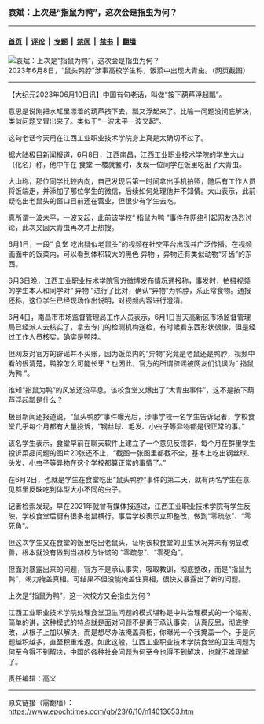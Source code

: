 ### 袁斌：上次是“指鼠为鸭”，这次会是指虫为何？

---

#### [首页](../../../..?n14013653) &nbsp;|&nbsp; [评论](../../../../../epoch-comment?n14013653) &nbsp;|&nbsp; [专题](../../../../../epoch-special?n14013653) &nbsp;|&nbsp; [禁闻](../../../../../epoch-news?n14013653) &nbsp;|&nbsp; [禁书](../../../../../books?n14013653) &nbsp;|&nbsp; [翻墙](https://github.com/gfw-breaker/nogfw/blob/master/README.md?n14013653)


<div><img alt="袁斌：上次是“指鼠为鸭”，这次会是指虫为何？" class="attachment-djy_600_400 size-djy_600_400 wp-post-image" src="https://i.epochtimes.com/assets/uploads/2023/06/id14013680-jiangxi.jpeg"/>
<div class="caption">
 2023年6月8日，“鼠头鸭脖”涉事高校学生称，饭菜中出现大青虫。（网页截图）
</div></div><hr/><div class="post_content" id="artbody" itemprop="articleBody">
 <!-- article content begin -->
 <p>
  【大纪元2023年06月10日讯】中国有句老话，叫做“按下葫芦浮起瓢”。
 </p>
 <p>
  意思是说刚把水缸里漂着的葫芦按下去，瓢又浮起来了。比喻一问题没彻底解决，类似问题又冒出来了。类似于“一波未平一波又起”。
 </p>
 <p>
  这句老话今天用在江西工业职业技术学院身上真是太确切不过了。
 </p>
 <p>
  据大陆极目新闻报道，6月8日，江西南昌，江西工业职业技术学院的学生大山（化名）称，他中午在
  <ok href="https://www.epochtimes.com/gb/tag/%E9%A3%9F%E5%A0%82.html">
   食堂
  </ok>
  一楼就餐时，发现一位同学在饭里吃出了大青虫。
 </p>
 <p>
  大山称，那位同学比较内向，自己发现后第一时间拿出手机拍照，随后有工作人员将饭端走，并添加了那位学生的微信，后续如何处理他并不知情。大山表示，此前疑吃出老鼠头的窗口目前还在营业，但很少有学生去吃。
 </p>
 <p>
  真所谓一波未平，一波又起，此前该学校“
  <ok href="https://www.epochtimes.com/gb/tag/%E6%8C%87%E9%BC%A0%E4%B8%BA%E9%B8%AD.html">
   指鼠为鸭
  </ok>
  ”事件在网络引起网友热烈讨论，此次又因大青虫再次冲上热搜。
 </p>
 <p>
  6月1日，一段“
  <ok href="https://www.epochtimes.com/gb/tag/%E9%A3%9F%E5%A0%82.html">
   食堂
  </ok>
  吃出疑似老鼠头”的视频在社交平台出现并广泛传播。在视频画面中的饭菜内，可以看到体积较大的黑色
  <ok href="https://www.epochtimes.com/gb/tag/%E5%BC%82%E7%89%A9.html">
   异物
  </ok>
  ，异物还有类似动物“牙齿”的东西。
 </p>
 <p>
  6月3日晚，江西工业职业技术学院官方微博发布情况通报称，事发时，拍摄视频的学生本人和同学对“
  <ok href="https://www.epochtimes.com/gb/tag/%E5%BC%82%E7%89%A9.html">
   异物
  </ok>
  ”进行了比对，确认“异物”为鸭脖，系正常食物。通报还称，这位学生已经现场作出说明，对视频内容进行澄清。
 </p>
 <p>
  6月4日，南昌市市场监督管理局工作人员表示，6月1日当天高新区市场监督管理局已经派人去核实了，拿去专门的检测机构送检，有时候看东西形状很像，但是经过工作人员核实，确实是鸭脖。
 </p>
 <p>
  但网友对官方的辟谣并不买账，因为饭菜内的“异物”究竟是老鼠还是鸭脖，视频中看的很清楚，鸭脖怎么可能长牙？也因此，官方的所谓辟谣被网友们讥讽为“
  <ok href="https://www.epochtimes.com/gb/tag/%E6%8C%87%E9%BC%A0%E4%B8%BA%E9%B8%AD.html">
   指鼠为鸭
  </ok>
  ”。
 </p>
 <p>
  谁知“指鼠为鸭”的风波还没平息，该校食堂又爆出了“大青虫事件”，这不是按下葫芦浮起瓢是什么？
 </p>
 <p>
  极目新闻还报道说，“鼠头鸭脖”事件曝光后，涉事学校一名学生告诉记者，学校食堂几乎每个月都有大量投诉，“钢丝球、毛发、小虫子等异物都是很正常的事。”
 </p>
 <p>
  该名学生表示，食堂早前在聊天软件上建立了一个意见反馈群，每个月在群里学生投诉菜品问题的图片20张还不止，“截图一张图里都截不全，基本上吃出钢丝球、头发、小虫子等异物在这个学校都算正常的事情了。”
 </p>
 <p>
  在6月2日，也就是学生在食堂吃出“鼠头鸭脖”事件的第二天，就有两名学生在意见群里反映吃到体型大小不同的虫子。
 </p>
 <p>
  记者检索发现，早在2021年就曾有媒体报道过，江西工业职业技术学院有学生反映，学校食堂后厨有很多老鼠横行。事后学校表示立即整改，做到“零疏忽”、“零死角”。
 </p>
 <p>
  但这次学生又在食堂的饭里吃出老鼠头，证明该校食堂的卫生状况并未有明显改善，根本就没有做到当初校方许诺的 “零疏忽”、“零死角”。
 </p>
 <p>
  但面对暴露出来的问题，官方不是承认事实，吸取教训，彻底整改，而是“指鼠为鸭”，竭力掩盖真相。可结果不但没能掩盖住真相，很快又暴露出了新的问题。
 </p>
 <p>
  上次是“指鼠为鸭”，这一次校方又会指虫为何？
 </p>
 <p>
  江西工业职业技术学院处理食堂卫生问题的模式堪称是中共治理模式的一个缩影。简单的讲，这种模式的特点就是面对问题不是勇于承认事实，认真反思，彻底整改，从根子上加以解决，而是想尽办法掩盖真相，你曝光一个我掩盖一个，于是问题越积越多，直至积重难返。如此这般，江西工业职业技术学院食堂的卫生问题为何至今得不到解决，中国的各种社会问题为何至今也得不到解决，也就不难理解了。
 </p>
 <p>
  责任编辑：高义
 </p>
 <!-- article content end -->
 <div id="below_article_ad">
 </div>
</div>


---

原文链接（需翻墙）：https://www.epochtimes.com/gb/23/6/10/n14013653.htm